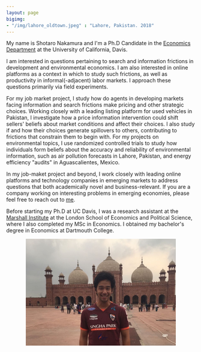 ```yaml
---
layout: page
bigimg: 
- "/img/lahore_oldtown.jpeg" : "Lahore, Pakistan. 2018"
---
```


My name is Shotaro Nakamura and I'm a Ph.D Candidate in the [Economics Department](https://economics.ucdavis.edu/) at the University of California, Davis.

I am interested in questions pertaining to search and information frictions in development and environmental economics. I am also interested in online platforms as a context in which to study such frictions, as well as productivity in informal(-adjacent) labor markets. I approach these questions primarily via field experiments.

For my job market project, I study how do agents in developing markets facing information and search frictions make pricing and other strategic choices. Working closely with a leading listing platform for used vehicles in Pakistan, I investigate how a price information intervention could shift sellers' beliefs about market conditions and affect their choices. I also study if and how their choices generate spillovers to others, contributing to frictions that constrain them to begin with. For my projects on environmental topics, I use randomized controlled trials to study how individuals form beliefs about the accuracy and reliability of environmental information, such as air pollution forecasts in Lahore, Pakistan, and energy efficiency "audits" in Aguascalientes, Mexico. 

In my job-maket project and beyond, I work closely with leading online platforms and technology companies in emerging markets to address questions that both academically novel and business-relevant. If you are a company working on interesting problems in emerging economies, please feel free to reach out to [me](mailto:snnakamura@ucdavis.edu).

Before starting my Ph.D at UC Davis, I was a research assistant at the [Marshall Institute](https://www.lse.ac.uk/marshall-institute) at the London School of Economics and Political Science, where I also completed my MSc in Economics. I obtained my bachelor's degree in Economics at Dartmouth College.

<center>
<img src="/img/lahore_self.jpeg" length="400" width="400">
<center>
